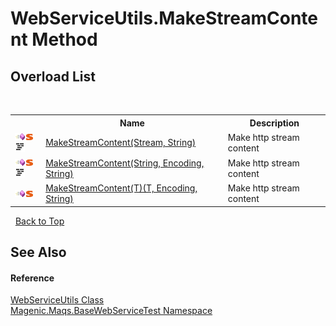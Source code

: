 # WebServiceUtils.MakeStreamContent Method 
 


## Overload List
&nbsp;<table><tr><th></th><th>Name</th><th>Description</th></tr><tr><td>![Public method](media/pubmethod.gif "Public method")![Static member](media/static.gif "Static member")![Code example](media/CodeExample.png "Code example")</td><td><a href="MAQS_5/WebServices_AUTOGENERATED/WebServiceUtils-MakeStreamContent_Method_(Stream,_String)">MakeStreamContent(Stream, String)</a></td><td>
Make http stream content</td></tr><tr><td>![Public method](media/pubmethod.gif "Public method")![Static member](media/static.gif "Static member")![Code example](media/CodeExample.png "Code example")</td><td><a href="MAQS_5/WebServices_AUTOGENERATED/WebServiceUtils-MakeStreamContent_Method_(String,_Encoding,_String)">MakeStreamContent(String, Encoding, String)</a></td><td>
Make http stream content</td></tr><tr><td>![Public method](media/pubmethod.gif "Public method")![Static member](media/static.gif "Static member")</td><td><a href="MAQS_5/WebServices_AUTOGENERATED/WebServiceUtils-MakeStreamContent('T')_Method_('T',_Encoding,_String)">MakeStreamContent(T)(T, Encoding, String)</a></td><td>
Make http stream content</td></tr></table>&nbsp;
<a href="#webserviceutils.makestreamcontent-method">Back to Top</a>

## See Also


#### Reference
<a href="MAQS_5/WebServices_AUTOGENERATED/WebServiceUtils_Class">WebServiceUtils Class</a><br /><a href="MAQS_5/WebServices_AUTOGENERATED/Magenic-Maqs-BaseWebServiceTest_Namespace">Magenic.Maqs.BaseWebServiceTest Namespace</a><br />